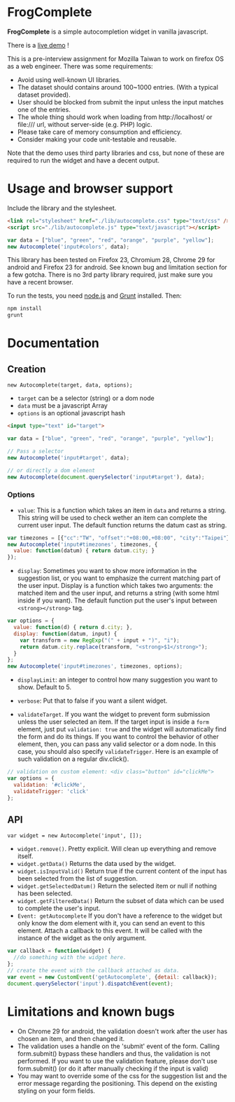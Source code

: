 # FrogComplete
**FrogComplete** is a simple autocompletion widget in vanilla javascript.

There is a [live demo](http://geekingfrog.com/frogComplete/demo/demo.html) !

This is a pre-interview assignment for Mozilla Taiwan to work on firefox OS as a web engineer. There was some requirements:
* Avoid using well-known UI libraries. 
* The dataset should contains around 100~1000 entries. (With a typical dataset provided).
* User should be blocked from submit the input unless the input matches one of the entries. 
* The whole thing should work when loading from http://localhost/ or 
file:/// url, without server-side (e.g. PHP) logic. 
* Please take care of memory consumption and efficiency. 
* Consider making your code unit-testable and reusable. 

Note that the demo uses third party libraries and css, but none of these are required to run the widget and have a decent output.

# Usage and browser support
Include the library and the stylesheet.
```html
<link rel="stylesheet" href="./lib/autocomplete.css" type="text/css" />
<script src="./lib/autocomplete.js" type="text/javascript"></script>
```

```javascript
var data = ["blue", "green", "red", "orange", "purple", "yellow"];
new Autocomplete('input#colors', data);
```

This library has been tested on Firefox 23, Chromium 28, Chrome 29 for android and Firefox 23 for android. See known bug and limitation section for a few gotcha.
There is no 3rd party library required, just make sure you have a recent browser.

To run the tests, you need [node.js](http://http://nodejs.org/) and [Grunt](http://gruntjs.com) installed. Then:
```javascript
npm install
grunt
```

# Documentation

## Creation
`new Autocomplete(target, data, options);`
* `target` can be a selector (string) or a dom node
* `data` must be a javascript Array
* `options` is an optional javascript hash

```html
<input type="text" id="target">
```

```javascript
var data = ["blue", "green", "red", "orange", "purple", "yellow"];

// Pass a selector
new Autocomplete('input#target', data);

// or directly a dom element
new Autocomplete(document.querySelector('input#target'), data);
```

### Options
* `value`: This is a function which takes an item in `data` and returns a string. This string will be used to check wether an item can complete the current user input. The default function returns the datum cast as string.
```javascript
var timezones = [{"cc":"TW", "offset":"+08:00,+08:00", "city":"Taipei"}];
new Autocomplete('input#timezones', timezones, {
  value: function(datum) { return datum.city; }
});
```

* `display`: Sometimes you want to show more information in the suggestion list, or you want to emphasize the current matching part of the user input. Display is a function which takes two arguments: the matched item and the user input, and returns a string (with some html inside if you want). The default function put the user's input between `<strong></strong>` tag.
```javascript
var options = {
  value: function(d) { return d.city; },
  display: function(datum, input) {
    var transform = new RegExp("(" + input + ")", "i");
    return datum.city.replace(transform, "<strong>$1</strong>");
  }
};
new Autocomplete('input#timezones', timezones, options);
```
* `displayLimit`: an integer to control how many suggestion you want to show. Default to 5.

* `verbose`: Put that to false if you want a silent widget.

* `validateTarget`. If you want the widget to prevent form submission unless the user selected an item. If the target input is inside a `form` element, just put `validation: true` and the widget will automatically find the form and do its things. If you want to control the behavior of other element, then, you can pass any valid selector or a dom node. In this case, you should also specify `validateTrigger`. Here is an example of such validation on a regular div.click().
```javascript
// validation on custom element: <div class="button" id="clickMe">
var options = {
  validation: '#clickMe',
  validateTrigger: 'click'
};
``` 

## API
`var widget = new Autocomplete('input', []);`
* `widget.remove()`. Pretty explicit. Will clean up everything and remove itself.
* `widget.getData()` Returns the data used by the widget.
* `widget.isInputValid()` Return true if the current content of the input has been selected from the list of suggestion.
* `widget.getSelectedDatum()` Return the selected item or null if nothing has been selected.
* `widget.getFilteredData()` Return the subset of data which can be used to complete the user's input.
* `Event: getAutocomplete` If you don't have a reference to the widget but only know the dom element with it, you can send an event to this element. Attach a callback to this event. It will be called with the instance of the widget as the only argument.

```javascript
var callback = function(widget) {
  //do something with the widget here.
};
// create the event with the callback attached as data.
var event = new CustomEvent('getAutocomplete', {detail: callback});
document.querySelector('input').dispatchEvent(event);
```

# Limitations and known bugs
* On Chrome 29 for android, the validation doesn't work after the user has chosen an item, and then changed it.
* The validation uses a handle on the 'submit' event of the form. Calling form.submit() bypass these handlers and thus, the validation is not performed. If you want to use the validation feature, please don't use form.submit() (or do it after manually checking if the input is valid)
* You may want to override some of the css for the suggestion list and the error message regarding the positioning. This depend on the existing styling on your form fields.

